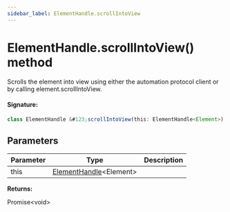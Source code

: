 ```yaml
---
sidebar_label: ElementHandle.scrollIntoView
---
```


# ElementHandle.scrollIntoView() method

Scrolls the element into view using either the automation protocol client or by calling element.scrollIntoView.

#### Signature:

```typescript
class ElementHandle &#123;scrollIntoView(this: ElementHandle<Element>): Promise<void>;&#125;
```

## Parameters

| Parameter | Type                                                         | Description |
| --------- | ------------------------------------------------------------ | ----------- |
| this      | [ElementHandle](./puppeteer.elementhandle.md)&lt;Element&gt; |             |

**Returns:**

Promise&lt;void&gt;
